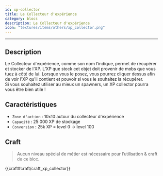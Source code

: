 ```yaml
---
id: xp-collector
title: Le Collecteur d'expérience
category: blocs
description: Le Collecteur d'expérience
icon: "textures/items/others/xp_collector.png"
---
```

___
## Description  
Le Collecteur d'expérience, comme son nom l’indique, permet de récupérer et stocker de l’XP. L’XP que stock cet objet doit provenir de mobs que vous tuez à côté de lui.
Lorsque vous le posez, vous pourrez cliquer dessus afin de voir l'XP qu'il contient et pouvoir si vous le souhaitez la récupérer.   
Si vous souhaitez utiliser au mieux un spawners, un XP collector pourra vous être bien utile ! 

## Caractéristiques 

- ``Zone d'action`` : 10x10 autour du collecteur d'expérience
- ``Capacité`` : 25 000 XP de stockage  
- ``Conversion`` : 25k XP = level 0 -> level 100 

## Craft  

> Aucun niveau spécial de métier est nécessaire pour l’utilisation & craft de ce bloc.

{{craft#craft/craft_xp_collector}}
